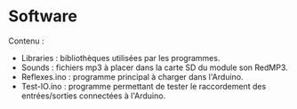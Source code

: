 # Software

Contenu :
- Libraries : bibliothèques utilisées par les programmes.
- Sounds : fichiers mp3 à placer dans la carte SD du module son RedMP3.
- Reflexes.ino : programme principal à charger dans l'Arduino.
- Test-IO.ino : programme permettant de tester le raccordement des entrées/sorties connectées à l'Arduino.
